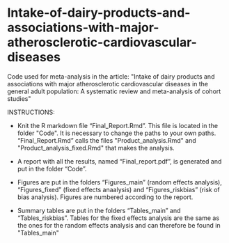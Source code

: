 # Intake-of-dairy-products-and-associations-with-major-atherosclerotic-cardiovascular-diseases
Code used for meta-analysis in the article: "Intake of dairy products and associations with major atherosclerotic cardiovascular diseases in the general adult population: A systematic review and meta-analysis of cohort studies"


INSTRUCTIONS:

- Knit the R markdown file “Final_Report.Rmd”. This file is located in the folder "Code". It is necessary to change the paths to your own paths.
  “Final_Report.Rmd” calls the files "Product_analysis.Rmd" and "Product_analysis_fixed.Rmd" that makes the analysis. 

- A report with all the results, named “Final_report.pdf”, is generated and put in the folder “Code”.

- Figures are put in the folders “Figures_main” (random effects analysis), “Figures_fixed” (fixed effects anaalysis) and “Figures_riskbias” (risk of bias analysis). Figures are numbered according to the report.

- Summary tables are put in the folders “Tables_main” and “Tables_riskbias”. Tables for the fixed effects analysis are the same as the ones for the random effects analysis and can therefore be found in "Tables_main"
